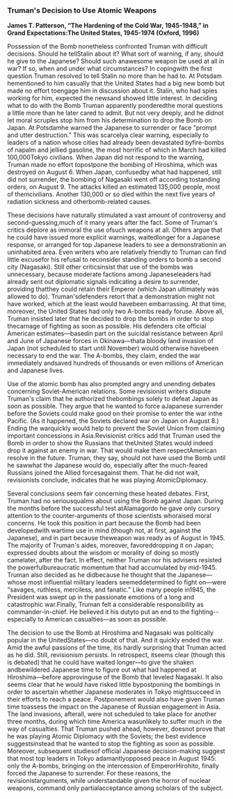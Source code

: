 ### Truman's Decision to Use Atomic Weapons

**James T. Patterson, “The Hardening of the Cold War, 1945-1948,” in Grand Expectations:The United States, 1945-1974 (Oxford, 1996)**

Possession of the Bomb nonetheless confronted Truman with difficult decisions. Should he tellStalin about it? What sort of warning, if any, should he give to the Japanese? Should such anawesome weapon be used at all in war? If so, when and under what circumstances? In copingwith the first question Truman resolved to tell Stalin no more than he had to. At Potsdam hementioned to him casually that the United States had a big new bomb but made no effort toengage him in discussion about it. Stalin, who had spies working for him, expected the newsand showed little interest. In deciding what to do with the Bomb Truman apparently ponderedthe moral questions a little more than he later cared to admit. But not very deeply, and he didnot let moral scruples stop him from his determination to drop the Bomb on Japan. At Potsdamhe warned the Japanese to surrender or face "prompt and utter destruction." This was scarcelya clear warning, especially to leaders of a nation whose cities had already been devastated byfire-bombs of napalm and jellied gasoline, the most horrific of which in March had killed 100,000Tokyo civilians. When Japan did not respond to the warning, Truman made no effort topostpone the bombing of Hiroshima, which was destroyed on August 6. When Japan, confusedby what had happened, still did not surrender, the bombing of Nagasaki went off according tostanding orders, on August 9. The attacks killed an estimated 135,000 people, most of themcivilians. Another 130,000 or so died within the next five years of radiation sickness and otherbomb-related causes.

These decisions have naturally stimulated a vast amount of controversy and second-guessing,much of it many years after the fact. Some of Truman's critics deplore as immoral the use ofsuch weapons at all. Others argue that he could have issued more explicit warnings, waitedlonger for a Japanese response, or arranged for top Japanese leaders to see a demonstrationin an uninhabited area. Even writers who are relatively friendly to Truman can find little excusefor his refusal to reconsider standing orders to bomb a second city (Nagasaki). Still other criticsinsist that use of the bombs was unnecessary, because moderate factions among Japaneseleaders had already sent out diplomatic signals indicating a desire to surrender, providing thatthey could retain their Emperor (which Japan ultimately was allowed to do). Truman'sdefenders retort that a demonstration might not have worked, which at the least would havebeen embarrassing. At that time, moreover, the United States had only two A-bombs ready foruse. Above all, Truman insisted later that he decided to drop the bombs in order to stop thecarnage of fighting as soon as possible. His defenders cite official American estimates—basedin part on the suicidal resistance between April and June of Japanese forces in Okinawa—thata bloody land invasion of Japan (not scheduled to start until November) would otherwise havebeen necessary to end the war. The A-bombs, they claim, ended the war immediately andsaved hundreds of thousands or even millions of American and Japanese lives.

Use of the atomic bomb has also prompted angry and unending debates concerning Soviet-American relations. Some revisionist writers dispute Truman's claim that he authorized thebombings solely to defeat Japan as soon as possible. They argue that he wanted to force aJapanese surrender before the Soviets could make good on their promise to enter the war inthe Pacific. (As it happened, the Soviets declared war on Japan on August 8.) Ending the warquickly would help to prevent the Soviet Union from claiming important concessions in Asia.Revisionist critics add that Truman used the Bomb in order to show the Russians that theUnited States would indeed drop it against an enemy in war. That would make them respectAmerican resolve in the future. Truman, they say, should not have used the Bomb until he sawwhat the Japanese would do, especially after the much-feared Russians joined the Allied forcesagainst them. That he did not wait, revisionists conclude, indicates that he was playing AtomicDiplomacy.

Several conclusions seem fair concerning these heated debates. First, Truman had no seriousqualms about using the Bomb against Japan. During the months before the successful test atAlamagordo he gave only cursory attention to the counter-arguments of those scientists whoraised moral concerns. He took this position in part because the Bomb had been developedwith wartime use in mind (though not, at first, against the Japanese), and in part because theweapon was ready as of August in 1945. The majority of Truman's aides, moreover, favoreddropping it on Japan; expressed doubts about the wisdom or morality of doing so mostly camelater, after the fact. In effect, neither Truman nor his advisers resisted the powerfulbureaucratic momentum that had accumulated by mid-1945. Truman also decided as he didbecause he thought that the Japanese—whose most influential military leaders seemeddetermined to fight on—were "savages, ruthless, merciless, and fanatic." Like many people in1945, the President was swept up in the passionate emotions of a long and catastrophic war.Finally, Truman felt a considerable responsibility as commander-in-chief. He believed it his dutyto put an end to the fighting--especially to American casualties—as soon as possible.

The decision to use the Bomb at Hiroshima and Nagasaki was politically popular in the UnitedStates—no doubt of that. And it quickly ended the war. Amid the awful passions of the time, itis hardly surprising that Truman acted as he did. Still, revisionism persists. In retrospect, itseems clear (though this is debated) that he could have waited longer—to give the shaken andbewildered Japanese time to figure out what had happened at Hiroshima—before approvinguse of the Bomb that leveled Nagasaki. It also seems clear that he would have risked little bypostponing the bombings in order to ascertain whether Japanese moderates in Tokyo mightsucceed in their efforts to reach a peace. Postponement would also have given Truman time toassess the impact on the Japanese of Russian engagement in Asia. The land invasions, afterall, were not scheduled to take place for another three months, during which time America wasunlikely to suffer much in the way of casualties. That Truman pushed ahead, however, doesnot prove that he was playing Atomic Diplomacy with the Soviets; the best evidence suggestsinstead that he wanted to stop the fighting as soon as possible. Moreover, subsequent studiesof official Japanese decision-making suggest that most top leaders in Tokyo adamantlyopposed peace in August 1945: only the A-bombs, bringing on the intercession of EmperorHirohito, finally forced the Japanese to surrender. For these reasons, the revisionistarguments, while understandable given the horror of nuclear weapons, command only partialacceptance among scholars of the subject.
